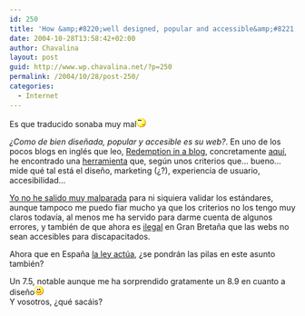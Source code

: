 ```yaml
---
id: 250
title: 'How &amp;#8220;well designed, popular and accessible&amp;#8221; is your website?'
date: 2004-10-28T13:58:42+02:00
author: Chavalina
layout: post
guid: http://www.wp.chavalina.net/?p=250
permalink: /2004/10/28/post-250/
categories:
  - Internet
---
```

Es que traducido sonaba muy mal![emo](/imagenes/emoticonos/pensativo.gif) 

_¿Como de bien dise&ntilde;ada, popular y accesible es su web?_. En uno de los pocos blogs en inglés que leo, <a href="http://blog.codefront.net/" target="_blank">Redemption in a blog</a>, concretamente <a href="http://blog.codefront.net/archives/2004/10/27/how-well-designed-popular-and-accessible-is-your-website/" target="_blank">aquí</a>, he encontrado una <a href="http://sitescore.silktide.com/index.php" target="_blank">herramienta</a> que, según unos criterios que… bueno… mide qué tal está el dise&ntilde;o, marketing (¿?), experiencia de usuario, accesibilidad…

<a href="http://sitescore.silktide.com/index.php?node=612&#038;pagetree=&#038;mode=&#038;form_refresh=0&#038;form1=1&#038;f1_url=www.chavalina.net&#038;f1_ok=Test&#038;pagetree=" target="_blank">Yo no he salido muy malparada</a> para ni siquiera validar los estándares, aunque tampoco me puedo fiar mucho ya que los criterios no los tengo muy claros todavía, al menos me ha servido para darme cuenta de algunos errores, y también de que ahora es <a href="http://www.silktide.com/index.php?pagename=belegal" target="_blank">ilegal</a> en Gran Breta&ntilde;a que las webs no sean accesibles para discapacitados.

Ahora que en Espa&ntilde;a <a href="http://www.internautas.org/article.php?sid=1846" target="_blank">la ley actúa</a>, ¿se pondrán las pilas en este asunto también?

Un 7.5, notable aunque me ha sorprendido gratamente un 8.9 en cuanto a dise&ntilde;o![emo](/imagenes/emoticonos/sonrisa.gif)  
Y vosotros, ¿qué sacáis?